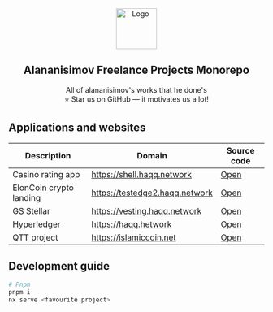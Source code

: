 <div align="center">
  <img src="apps/haqq-website/assets/images/logo.svg" alt="Logo" width="80" height="80">

  <h2 align="center">Alananisimov Freelance Projects Monorepo</h2>

  <p align="center">
    All of alananisimov's works that he done's
    <br />
    ⭐ Star us on GitHub — it motivates us a lot!
    <br />
  </p>
</div>

## Applications and websites

| Description             | Domain                         | Source code                  |
| ----------------------- | ------------------------------ | ---------------------------- |
| Casino rating app       | https://shell.haqq.network     | [Open](apps/casino)          |
| ElonCoin crypto landing | https://testedge2.haqq.network | [Open](apps/eloncoin)        |
| GS Stellar              | https://vesting.haqq.network   | [Open](apps/goldman-sachs)   |
| Hyperledger             | https://haqq.hetwork           | [Open](apps/hyperledger)     |
| QTT project             | https://islamiccoin.net        | [Open](apps/qtt-project)     |

## Development guide

```bash
# Pnpm
pnpm i
nx serve <favourite project>
```